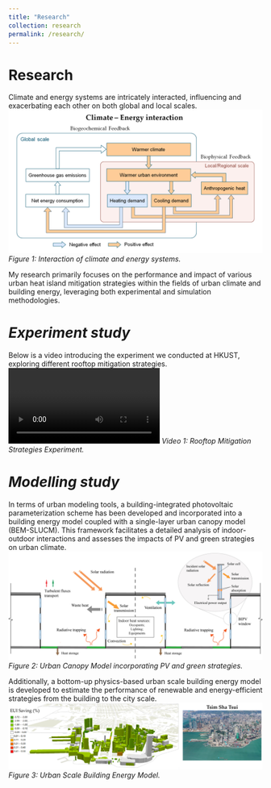 ```yaml
---
title: "Research"
collection: research
permalink: /research/
---
```


Research
======
Climate and energy systems are intricately interacted, influencing and exacerbating each other on both global and local scales.
![Climate-Energy Interaction Diagram](/images/C_E.png)
*Figure 1: Interaction of climate and energy systems.*



My research primarily focuses on the performance and impact of various urban heat island mitigation strategies within the fields of urban climate and building energy, leveraging both experimental and simulation methodologies. 

*Experiment study*
======
Below is a video introducing the experiment we conducted at HKUST, exploring different rooftop mitigation strategies.
<video src="/images/PVIGR_480p.mp4" controls>
Your browser does not support the video tag.
</video>
*Video 1: Rooftop Mitigation Strategies Experiment.*


*Modelling study*
======
In terms of urban modeling tools, a building-integrated photovoltaic parameterization scheme has been developed and incorporated into a building energy model coupled with a single-layer urban canopy model (BEM-SLUCM). This framework facilitates a detailed analysis of indoor-outdoor interactions and assesses the impacts of PV and green strategies on urban climate.
![Urban Canopy Model](/images/UCM.png)
*Figure 2: Urban Canopy Model incorporating PV and green strategies.*


Additionally, a bottom-up physics-based urban scale building energy model is developed to estimate the performance of renewable and energy-efficient strategies from the building to the city scale.
![Urban Building Energy Model](/images/UBEM.png)
*Figure 3: Urban Scale Building Energy Model.*
